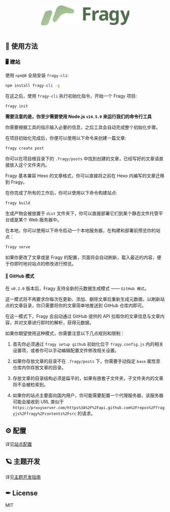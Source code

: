 <div align="center">
 <img src="./assets/icon-text-dark.svg" width="280">
</div>
<br>

## 🔧 使用方法

### 🖥 建站

使用 `npm@8` 全局安装 `fragy-cli`:

```bash
npm install fragy-cli -g
```

在这之后，使用 `fragy-cli` 执行初始化指令，开始一个 Fragy 项目:

```bash
fragy init
```

**需要注意的是，你至少需要使用 Node.js `v14.5.0` 来运行我们的命令行工具**

你需要根据工具的指示输入必要的信息，之后工具会自动完成整个初始化步骤。

在项目初始化完成后，你便可以使用以下命令来创建一篇文章:

```bash
fragy create post
```

你可以在项目根目录下的 `.fragy/posts` 中找到创建的文章，已经写好的文章请直接放入这个文件夹内。

Fragy 基本兼容 Hexo 的文章格式，你可以直接将之前在 Hexo 内编写的文章迁移到 Fragy。

在你完成了所有的工作后，你可以使用以下命令构建站点:

```bash
fragy build
```

生成产物会被放置于 `dist` 文件夹下，你可以直接部署它们到某个静态文件托管平台或是某个 Web 服务器中。

在本地，你可以使用以下命令启动一个本地服务器，在构建和部署前预览你的站点：

```bash
fragy serve
```

如果你更改了文章或是 Fragy 的配置，页面将会自动刷新，载入最近的内容，便于你即时地对站点的修改进行预览。

#### 🚀 GitHub 模式

在 `v0.2.0` 版本后，Fragy 支持全新的元数据生成模式 —— `GitHub 模式`。

这一模式将不再要求你每次在更新、添加、删除文章后重新生成元数据，以刷新站点的文章目录，你只需要将你的文章简单地推送到 GitHub 仓库内即可。

在这一模式下，Fragy 会自动通过 GitHub 提供的 API 拉取你的文章信息与文章内容，并对文章进行即时的解析，获得元数据。

如果你期望使用这种模式，你需要注意以下几点规则和限制：

1. 首先你必须通过 `fragy setup github` 初始化位于 `fragy.config.js` 内的相关设置项，或者你可以手动编辑配置文件修改相关设置。

2. 如果你存放文章的目录不在 `.fragy/posts` 下，你需要手动指定 `base` 属性至仓库内你存放文章的目录。

3. 存放文章的目录结构必须是扁平的，如果有嵌套子文件夹，子文件夹内的文章将不会被检索到。

4. 如果你的站点主要面向国内用户，你可能需要配置一个代理服务器，该服务器可能会接收到 URL 类似于 `https://proxyserver.com/https%3A%2F%2Fapi.github.com%2Frepos%2Ffragyjs%2Ffragy%2Fcontents%2Fsrc` 的请求。

## ⚙ 配置

详见[站点配置](https://github.com/fragyjs/fragy/blob/main/docs/zh-CN/%E7%AB%99%E7%82%B9%E9%85%8D%E7%BD%AE.md)

## 🪐 主题开发

详见[主题开发指南](https://github.com/fragyjs/fragy/blob/main/docs/zh-CN/%E4%B8%BB%E9%A2%98%E5%BC%80%E5%8F%91%E6%8C%87%E5%8D%97.md)

## ✒ License

MIT
